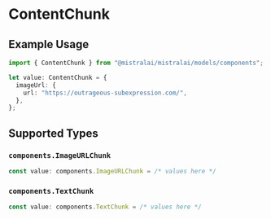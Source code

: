 # ContentChunk

## Example Usage

```typescript
import { ContentChunk } from "@mistralai/mistralai/models/components";

let value: ContentChunk = {
  imageUrl: {
    url: "https://outrageous-subexpression.com/",
  },
};
```

## Supported Types

### `components.ImageURLChunk`

```typescript
const value: components.ImageURLChunk = /* values here */
```

### `components.TextChunk`

```typescript
const value: components.TextChunk = /* values here */
```


